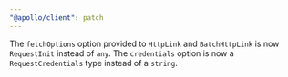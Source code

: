 ```yaml
---
"@apollo/client": patch
---
```


The `fetchOptions` option provided to `HttpLink` and `BatchHttpLink` is now `RequestInit` instead of `any`. The `credentials` option is now a `RequestCredentials` type instead of a `string`.
